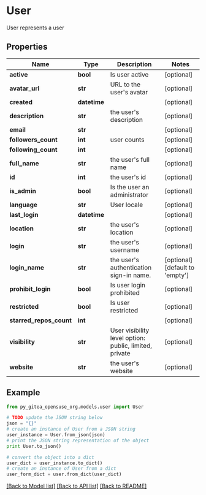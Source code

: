 # User

User represents a user

## Properties
Name | Type | Description | Notes
------------ | ------------- | ------------- | -------------
**active** | **bool** | Is user active | [optional] 
**avatar_url** | **str** | URL to the user&#39;s avatar | [optional] 
**created** | **datetime** |  | [optional] 
**description** | **str** | the user&#39;s description | [optional] 
**email** | **str** |  | [optional] 
**followers_count** | **int** | user counts | [optional] 
**following_count** | **int** |  | [optional] 
**full_name** | **str** | the user&#39;s full name | [optional] 
**id** | **int** | the user&#39;s id | [optional] 
**is_admin** | **bool** | Is the user an administrator | [optional] 
**language** | **str** | User locale | [optional] 
**last_login** | **datetime** |  | [optional] 
**location** | **str** | the user&#39;s location | [optional] 
**login** | **str** | the user&#39;s username | [optional] 
**login_name** | **str** | the user&#39;s authentication sign-in name. | [optional] [default to 'empty']
**prohibit_login** | **bool** | Is user login prohibited | [optional] 
**restricted** | **bool** | Is user restricted | [optional] 
**starred_repos_count** | **int** |  | [optional] 
**visibility** | **str** | User visibility level option: public, limited, private | [optional] 
**website** | **str** | the user&#39;s website | [optional] 

## Example

```python
from py_gitea_opensuse_org.models.user import User

# TODO update the JSON string below
json = "{}"
# create an instance of User from a JSON string
user_instance = User.from_json(json)
# print the JSON string representation of the object
print User.to_json()

# convert the object into a dict
user_dict = user_instance.to_dict()
# create an instance of User from a dict
user_form_dict = user.from_dict(user_dict)
```
[[Back to Model list]](../README.md#documentation-for-models) [[Back to API list]](../README.md#documentation-for-api-endpoints) [[Back to README]](../README.md)


